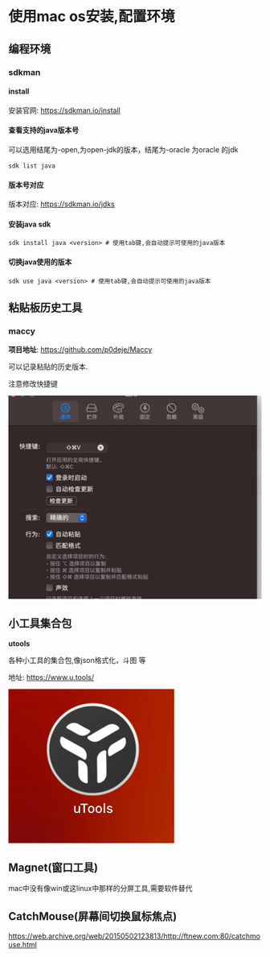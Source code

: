 # 使用mac os安装,配置环境

## 编程环境

### sdkman

#### install

安装官网:  https://sdkman.io/install

#### 查看支持的java版本号

可以选用结尾为-open,为open-jdk的版本，结尾为-oracle 为oracle 的jdk

```shell
sdk list java
```

#### 版本号对应

版本对应:   https://sdkman.io/jdks



#### 安装java sdk

```shell
sdk install java <version> # 使用tab键,会自动提示可使用的java版本
```

#### 切换java使用的版本

```shell
sdk use java <version> # 使用tab键,会自动提示可使用的java版本
```





## 粘贴板历史工具

### maccy

**项目地址**: https://github.com/p0deje/Maccy

可以记录粘贴的历史版本.

注意修改快捷键

![image-20230817171534518](install.assets/image-20230817171534518.png)

## 小工具集合包

**utools**

各种小工具的集合包,像json格式化，斗图 等

地址: https://www.u.tools/





![image-20230817190843443](install.assets/image-20230817190843443.png)



## Magnet(窗口工具)

mac中没有像win或这linux中那样的分屏工具,需要软件替代





## CatchMouse(屏幕间切换鼠标焦点)

https://web.archive.org/web/20150502123813/http://ftnew.com:80/catchmouse.html
